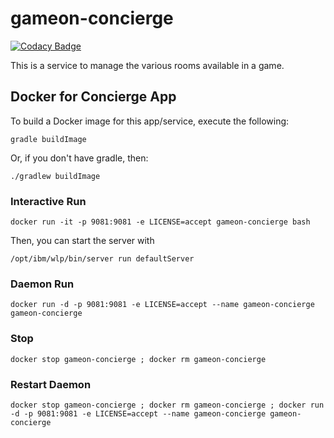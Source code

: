 # gameon-concierge

[![Codacy Badge](https://api.codacy.com/project/badge/grade/0c29c501ba11477f944e109b85817593)](https://www.codacy.com/app/gameontext/gameon-concierge)

This is a service to manage the various rooms available in a game.  


## Docker for Concierge App

To build a Docker image for this app/service, execute the following:

```
gradle buildImage
```

Or, if you don't have gradle, then:

```
./gradlew buildImage
```

### Interactive Run

```
docker run -it -p 9081:9081 -e LICENSE=accept gameon-concierge bash
```

Then, you can start the server with 
```
/opt/ibm/wlp/bin/server run defaultServer
```

### Daemon Run

```
docker run -d -p 9081:9081 -e LICENSE=accept --name gameon-concierge gameon-concierge
```

### Stop

```
docker stop gameon-concierge ; docker rm gameon-concierge
```

### Restart Daemon

```
docker stop gameon-concierge ; docker rm gameon-concierge ; docker run -d -p 9081:9081 -e LICENSE=accept --name gameon-concierge gameon-concierge
```

